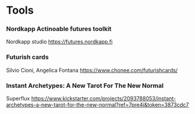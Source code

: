# Tools

### Nordkapp Actinoable futures toolkit
Nordkapp studio
https://futures.nordkapp.fi

### Futurish cards
Silvio Cioni, Angelica Fontana
https://www.chonee.com/futurishcards/

### Instant Archetypes: A New Tarot For The New Normal
Superflux
https://www.kickstarter.com/projects/2093788053/instant-archetypes-a-new-tarot-for-the-new-normal?ref=7pre4i&token=3873cdc7
